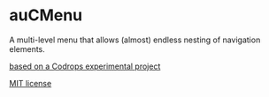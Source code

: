 
auCMenu
=========
A multi-level menu that allows (almost) endless nesting of navigation elements.

[based on a Codrops experimental project](https://github.com/codrops/MultiLevelPushMenu)

[MIT license](https://opensource.org/licenses/MIT)